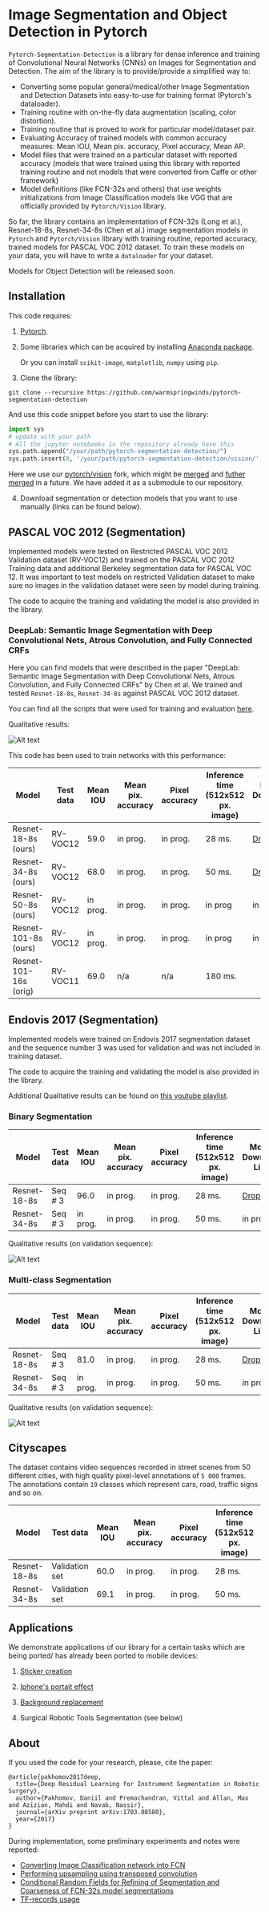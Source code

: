 # Image Segmentation and Object Detection in Pytorch 

```Pytorch-Segmentation-Detection``` is a library for dense inference and training of Convolutional Neural Networks (CNNs) on Images for Segmentation and Detection.
The aim of the library is to provide/provide a simplified way to:

- Converting some popular general/medical/other Image Segmentation and Detection Datasets into easy-to-use for training
format (Pytorch's dataloader).
- Training routine with on-the-fly data augmentation (scaling, color distortion).
- Training routine that is proved to work for particular model/dataset pair.
- Evaluating Accuracy of trained models with common accuracy measures: Mean IOU, Mean pix. accuracy, Pixel accuracy, Mean AP.
- Model files that were trained on a particular dataset with reported accuracy (models that were trained using
this library with reported training routine and not models that were converted from Caffe or other framework)
- Model definitions (like FCN-32s and others) that use weights initializations from Image Classification models like
VGG that are officially provided by ```Pytorch/Vision``` library.

So far, the library contains an implementation of FCN-32s (Long et al.), Resnet-18-8s, Resnet-34-8s (Chen et al.) image segmentation models in ```Pytorch``` and ```Pytorch/Vision``` library with training routine, reported accuracy,
trained models for PASCAL VOC 2012 dataset. To train these models on your data, you will have
to write a ```dataloader``` for your dataset.

Models for Object Detection will be released soon.


## Installation

This code requires:

1. [Pytorch](https://github.com/pytorch/pytorch).

2. Some libraries which can be acquired by installing [Anaconda package](https://www.continuum.io/downloads).
 
    Or you can install ```scikit-image```, ```matplotlib```, ```numpy``` using ```pip```.
 
3. Clone the library:

 ```git clone --recursive https://github.com/warmspringwinds/pytorch-segmentation-detection```
 
   And use this code snippet before you start to use the library:
 
   ```python
   import sys
   # update with your path
   # All the jupyter notebooks in the repository already have this
   sys.path.append("/your/path/pytorch-segmentation-detection/")
   sys.path.insert(0, '/your/path/pytorch-segmentation-detection/vision/')
   ```
   Here we use our [pytorch/vision](https://github.com/pytorch/vision) fork, which might
   be [merged](https://github.com/pytorch/vision/pull/184) and [futher merged](https://github.com/pytorch/vision/pull/190) in a future.
   We have added it as a submodule to our repository.

4. Download segmentation or detection models that you want to use manually (links can be found below).

## PASCAL VOC 2012 (Segmentation)

Implemented models were tested on Restricted PASCAL VOC 2012 Validation dataset (RV-VOC12) and trained on
the PASCAL VOC 2012 Training data and additional Berkeley segmentation data for PASCAL VOC 12.
It was important to test models on restricted Validation dataset to make sure no images in the
validation dataset were seen by model during training.

The code to acquire the training and validating the model is also provided in the library.


### DeepLab: Semantic Image Segmentation with Deep Convolutional Nets, Atrous Convolution, and Fully Connected CRFs

Here you can find models that were described in the paper "DeepLab: Semantic Image Segmentation with Deep 
Convolutional Nets, Atrous Convolution, and Fully Connected CRFs" by Chen et al. We trained and tested 
```Resnet-18-8s```, ```Resnet-34-8s``` against PASCAL VOC 2012 dataset.

You can find all the scripts that were used for training and evaluation [here](pytorch_segmentation_detection/recipes/pascal_voc/segmentation).

Qualitative results:

![Alt text](pytorch_segmentation_detection/recipes/pascal_voc/segmentation/segmentation_demo_preview.gif?raw=true "Title")

This code has been used to train networks with this performance:

| Model            | Test data |Mean IOU | Mean pix. accuracy | Pixel accuracy|Inference time (512x512 px. image) | Model Download Link |
|------------------|-----------|---------|--------------------|----------------|----|---------------------|
| Resnet-18-8s (ours)   | RV-VOC12  | 59.0   | in prog.           | in prog.       |28 ms.| [Dropbox](https://www.dropbox.com/s/zxv1hb09fa8numa/resnet_18_8s_59.pth?dl=0)            |
| Resnet-34-8s (ours)   | RV-VOC12  | 68.0   | in prog.           | in prog.  | 50 ms.  | [Dropbox](https://www.dropbox.com/s/91wcu6bpqezu4br/resnet_34_8s_68.pth?dl=0)            |
| Resnet-50-8s (ours)    | RV-VOC12  | in prog.   | in prog.           | in prog.   | in prog    | in prog.            |
| Resnet-101-8s (ours)    | RV-VOC12  | in prog.   | in prog.           | in prog.   | in prog    | in prog.            |
| Resnet-101-16s (orig)  | RV-VOC11  | 69.0   | n/a              | n/a         | 180 ms. |                     |



## Endovis 2017 (Segmentation)

Implemented models were trained on Endovis 2017 segmentation dataset and the sequence number
3 was used for validation and was not included in training dataset. 

The code to acquire the training and validating the model is also provided in the library.

Additional Qualitative results can be found on [this youtube playlist](https://www.youtube.com/watch?v=DJZxOuT5GY0&list=PLJkMX36nfYD3MpJozA3kdJKQpTVishk5_).

### Binary Segmentation

| Model            | Test data |Mean IOU | Mean pix. accuracy | Pixel accuracy|Inference time (512x512 px. image) | Model Download Link |
|------------------|-----------|---------|--------------------|----------------|----|---------------------|
| Resnet-18-8s   | Seq # 3  | 96.0   | in prog.           | in prog.       |28 ms.| [Dropbox](https://www.dropbox.com/s/4lemtiaacrytatu/resnet_18_8s_best.pth?dl=0)            |
| Resnet-34-8s   | Seq # 3  | in prog.   | in prog.           | in prog.  | 50 ms.  | in prog.            |


Qualitative results (on validation sequence):

![Alt text](pytorch_segmentation_detection/recipes/endovis_2017/segmentation/validation_binary.gif?raw=true "Title")

### Multi-class Segmentation

| Model            | Test data |Mean IOU | Mean pix. accuracy | Pixel accuracy|Inference time (512x512 px. image) | Model Download Link |
|------------------|-----------|---------|--------------------|----------------|----|---------------------|
| Resnet-18-8s   | Seq # 3  | 81.0   | in prog.           | in prog.       |28 ms.| [Dropbox](https://www.dropbox.com/s/p9ey655mmzb3v5l/resnet_18_8s_multiclass_best.pth?dl=0)            |
| Resnet-34-8s   | Seq # 3  | in prog.   | in prog.           | in prog.  | 50 ms.  | in prog            |

Qualitative results (on validation sequence):

![Alt text](pytorch_segmentation_detection/recipes/endovis_2017/segmentation/validation_multiclass.gif?raw=true "Title")


## Cityscapes

 The dataset contains video sequences recorded in street scenes from 50 different cities, with high quality pixel-level annotations of  ```5 000``` frames. The annotations contain ```19``` classes which represent cars, road, traffic signs and so on.
 
 | Model            | Test data |Mean IOU | Mean pix. accuracy | Pixel accuracy|Inference time (512x512 px. image) | Model Download Link |
|------------------|-----------|---------|--------------------|----------------|----|---------------------|
| Resnet-18-8s   | Validation set  | 60.0   | in prog.           | in prog.       |28 ms.| [Dropbox](https://www.dropbox.com/s/vdy4sqkk2s3f5v5/resnet_18_8s_cityscapes_best.pth?dl=0)            |
| Resnet-34-8s   | Validation set  | 69.1   | in prog.           | in prog.  | 50 ms.  | [Dropbox](https://www.dropbox.com/s/jeaw9ny0jtl60uc/resnet_34_8s_cityscapes_best.pth?dl=0)           |


## Applications

We demonstrate applications of our library for a certain tasks which are being ported/ has already been ported to mobile devices:

1. [Sticker creation](pytorch_segmentation_detection/recipes/pascal_voc/segmentation/resnet_34_8s_demo.ipynb)

2. [Iphone's portait effect](pytorch_segmentation_detection/recipes/pascal_voc/segmentation/resnet_34_8s_demo.ipynb)

3. [Background replacement](pytorch_segmentation_detection/recipes/pascal_voc/segmentation/resnet_34_8s_demo.ipynb)

4. Surgical Robotic Tools Segmentation (see below)

## About

If you used the code for your research, please, cite the paper:

    @article{pakhomov2017deep,
      title={Deep Residual Learning for Instrument Segmentation in Robotic Surgery},
      author={Pakhomov, Daniil and Premachandran, Vittal and Allan, Max and Azizian, Mahdi and Navab, Nassir},
      journal={arXiv preprint arXiv:1703.08580},
      year={2017}
    }

During implementation, some preliminary experiments and notes were reported:
- [Converting Image Classification network into FCN](http://warmspringwinds.github.io/tensorflow/tf-slim/2016/10/30/image-classification-and-segmentation-using-tensorflow-and-tf-slim/)
- [Performing upsampling using transposed convolution](http://warmspringwinds.github.io/tensorflow/tf-slim/2016/11/22/upsampling-and-image-segmentation-with-tensorflow-and-tf-slim/)
- [Conditional Random Fields for Refining of Segmentation and Coarseness of FCN-32s model segmentations](http://warmspringwinds.github.io/tensorflow/tf-slim/2016/12/18/image-segmentation-with-tensorflow-using-cnns-and-conditional-random-fields/)
- [TF-records usage](http://warmspringwinds.github.io/tensorflow/tf-slim/2016/12/21/tfrecords-guide/)
